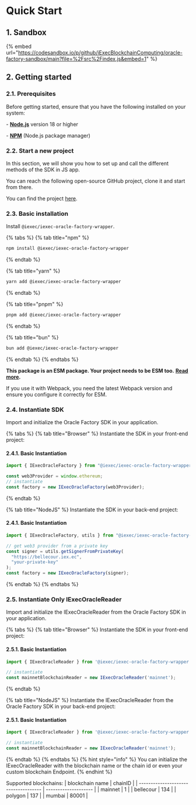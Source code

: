 # Quick Start

## 1. Sandbox

{% embed url="https://codesandbox.io/p/github/iExecBlockchainComputing/oracle-factory-sandbox/main?file=%2Fsrc%2Findex.js&embed=1" %}

## 2. Getting started

### **2.1. Prerequisites**

Before getting started, ensure that you have the following installed on your system:

\- [**Node.js**](https://nodejs.org/en/) version 18 or higher

\- [**NPM**](https://docs.npmjs.com/) (Node.js package manager)

### **2.2. Start a new project**

In this section, we will show you how to set up and call the different methods of the SDK in JS app.

You can reach the following open-source GitHub project, clone it and start from there.

You can find the project [here](https://github.com/iExecBlockchainComputing/iexec-oracle-factory-wrapper).

### **2.3. Basic installation**

Install `@iexec/iexec-oracle-factory-wrapper`.

{% tabs %}
{% tab title="npm" %}

```sh
npm install @iexec/iexec-oracle-factory-wrapper
```

{% endtab %}

{% tab title="yarn" %}

```sh
yarn add @iexec/iexec-oracle-factory-wrapper
```

{% endtab %}

{% tab title="pnpm" %}

```sh
pnpm add @iexec/iexec-oracle-factory-wrapper
```

{% endtab %}

{% tab title="bun" %}

```sh
bun add @iexec/iexec-oracle-factory-wrapper
```

{% endtab %}
{% endtabs %}

**This package is an ESM package. Your project needs to be ESM too.** [**Read more**](https://gist.github.com/sindresorhus/a39789f98801d908bbc7ff3ecc99d99c)**.**

If you use it with Webpack, you need the latest Webpack version and ensure you configure it correctly for ESM.

### **2.4. Instantiate SDK**

Import and initialize the Oracle Factory SDK in your application.

{% tabs %}
{% tab title="Browser" %}
Instantiate the SDK in your front-end project:

#### 2.4.1. Basic Instantiation

```javascript
import { IExecOracleFactory } from "@iexec/iexec-oracle-factory-wrapper";

const web3Provider = window.ethereum;
// instantiate
const factory = new IExecOracleFactory(web3Provider);
```

{% endtab %}

{% tab title="NodeJS" %}
Instantiate the SDK in your back-end project:

#### 2.4.1. Basic Instantiation

```javascript
import { IExecOracleFactory, utils } from "@iexec/iexec-oracle-factory-wrapper";

// get web3 provider from a private key
const signer = utils.getSignerFromPrivateKey(
  "https://bellecour.iex.ec",
  "your-private-key"
);
const factory = new IExecOracleFactory(signer);
```

{% endtab %}
{% endtabs %}

### **2.5. Instantiate Only IExecOracleReader**

Import and initialize the IExecOracleReader from the Oracle Factory SDK in your application.

{% tabs %}
{% tab title="Browser" %}
Instantiate the SDK in your front-end project:

#### 2.5.1. Basic Instantiation

```javascript
import { IExecOracleReader } from '@iexec/iexec-oracle-factory-wrapper';

// instantiate
const mainnetBlockchainReader = new IExecOracleReader('mainnet');
```

{% endtab %}

{% tab title="NodeJS" %}
Instantiate the IExecOracleReader from the Oracle Factory SDK in your back-end project:

#### 2.5.1. Basic Instantiation

```javascript
import { IExecOracleReader } from '@iexec/iexec-oracle-factory-wrapper';

// instantiate
const mainnetBlockchainReader = new IExecOracleReader('mainnet');
```

{% endtab %}
{% endtabs %}
{% hint style="info" %}
You can initialize the IExecOracleReader with the blockchain name or the chain id or even your custom blockchain Endpoint.
{% endhint %}

Supported blockchains: 
| blockchain name                      | chainID              | 
| ------------------------------------ | -------------------- |
| mainnet                              | 1                    |
| bellecour                            | 134                  |
| polygon                              | 137                  |
| mumbai                               | 80001                |
